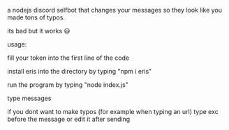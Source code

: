 a nodejs discord selfbot that changes your messages so they look like you made tons of typos.

its bad but it works 😃

usage:

fill your token into the first line of the code

install eris into the directory by typing "npm i eris"

run the program by typing "node index.js"

type messages



if you dont want to make typos (for example when typing an url) type exc before the message or edit it after sending
